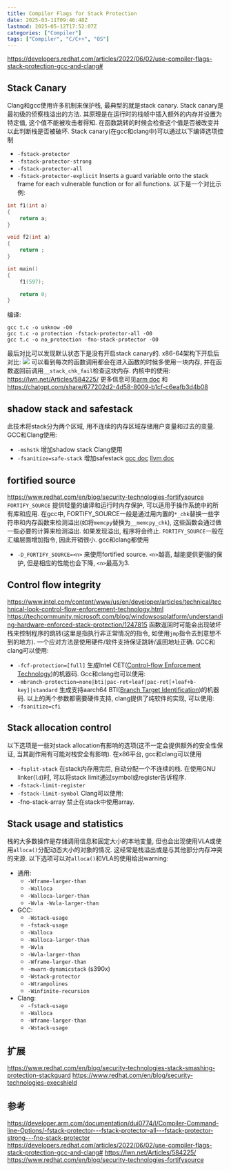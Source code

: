 ```yaml
---
title: Compiler Flags for Stack Protection
date: 2025-03-11T09:46:48Z
lastmod: 2025-05-12T17:52:07Z
categories: ["Compiler"]
tags: ["Compiler", "C/C++", "OS"]
---
```


https://developers.redhat.com/articles/2022/06/02/use-compiler-flags-stack-protection-gcc-and-clang#

## Stack Canary

Clang和gcc使用许多机制来保护栈, 最典型的就是stack canary.
Stack canary是最初级的侦察栈溢出的方法. 其原理是在运行时的栈帧中插入额外的内存并设置为特定值, 这个值不能被攻击者得知. 在函数跳转的时候会检查这个值是否被改变并以此判断栈是否被破坏.
Stack canary(在gcc和clang中)可以通过以下编译选项控制

- `-fstack-protector`
- `-fstack-protector-strong`
- `-fstack-protector-all`
- `-fstack-protector-explicit`
  Inserts a guard variable onto the stack frame for each vulnerable function or for all functions.
  以下是一个对比示例:

```c
int f1(int a)
{
	return a;
}

void f2(int a)
{
	return ;
}

int main()
{
	f1(597);

	return 0;
}
```

编译:

```
gcc t.c -o unknow -O0
gcc t.c -o protection -fstack-protector-all -O0
gcc t.c -o no_protection -fno-stack-protector -O0
```

最后对比可以发现默认状态下是没有开启stack canary的.
x86-64架构下开启后对比:
![](https://pub-33412179390046d2b4017e671ebbd429.r2.dev/Pasted%20image%2020241223150716-20250311094648-ln8eicx.png)
可以看到每次的函数调用都会在进入函数的时候多使用一块内存, 并在函数返回前调用`__stack_chk_fail`检查这块内存.
内核中的使用: https://lwn.net/Articles/584225/
更多信息可见[arm doc](https://developer.arm.com/documentation/dui0774/l/Compiler-Command-line-Options/-fstack-protector---fstack-protector-all---fstack-protector-strong---fno-stack-protector) 和 https://chatgpt.com/share/677202d2-4d58-8009-b1cf-c6eafb3d4b08

## shadow stack and safestack

此技术将stack分为两个区域, 用不连续的内存区域存储用户变量和过去的变量.
GCC和Clang使用:

- `-mshstk`
  增加shadow stack
  Clang使用
- `-fsanitize=safe-stack`
  增加safestack
  [gcc doc](https://gcc.gnu.org/onlinedocs/gcc/x86-Options.html#index-mshstk)
  [llvm doc](https://clang.llvm.org/docs/SafeStack.html)

## fortified source

https://www.redhat.com/en/blog/security-technologies-fortifysource
`FORTIFY_SOURCE` 提供轻量的编译和运行时内存保护, 可以适用于操作系统中的所有库和应用.
在gcc中, FORTIFY_SOURCE一般是通过用内置的`*_chk`替换一些字符串和内存函数来检测溢出(如将`memcpy`替换为`__memcpy_chk`), 这些函数会通过做一些必要的计算来检测溢出. 如果发现溢出, 程序将会终止. `FORTIFY_SOURCE`一般在汇编层面增加指令, 因此开销很小.
gcc和clang都使用

- `-D_FORTIFY_SOURCE=<n>`
  来使用fortified source. `<n>`越高, 越能提供更强的保护, 但是相应的性能也会下降, `<n>`最高为3.

## Control flow integrity

https://www.intel.com/content/www/us/en/developer/articles/technical/technical-look-control-flow-enforcement-technology.html
https://techcommunity.microsoft.com/blog/windowsosplatform/understanding-hardware-enforced-stack-protection/1247815
函数返回时可能会出现破坏栈来控制程序的跳转(这里是指执行非正常情况的指令, 如使用`jmp`指令去到意想不到的地方). 一个应对方法是使用硬件/软件支持保证跳转/返回地址正确.
GCC和clang可以使用:

- `-fcf-protection=[full]`
  生成Intel CET([Control-flow Enforcement Technology](https://www.intel.com/content/www/us/en/developer/articles/technical/technical-look-control-flow-enforcement-technology.html))的机器码.
  Gcc和clang也可以使用:
- `-mbranch-protection=none|bti|pac-ret+leaf|pac-ret[+leaf+b-key]|standard`
  生成支持aarch64 BTI([Branch Target Identification](https://developer.arm.com/documentation/ddi0596/2020-12/Base-Instructions/BTI--Branch-Target-Identification-))的机器码.
  以上的两个参数都需要硬件支持, clang提供了纯软件的实现, 可以使用:
- `-fsanitize=cfi`

## Stack allocation control

以下选项是一些对stack allocation有影响的选项(这不一定会提供额外的安全性保证, 当其副作用有可能对栈安全有影响).
在x86平台, gcc和clang可以使用

- `-fsplit-stack`
  在stack内存用完后, 自动分配一个不连续的栈.
  在使用GNU linker(`ld`)时, 可以将stack limit通过symbol或register告诉程序.
- `-fstack-limit-register`
- `-fstack-limit-symbol`
  Clang可以使用:
- -fno-stack-array
  禁止在stack中使用array.

## Stack usage and statistics

栈的大多数操作是存储调用信息和固定大小的本地变量, 但也会出现使用VLA或使用`alloca()`分配动态大小的对象的情况. 这经常是栈溢出或是与其他部分内存冲突的来源.
以下选项可以对`alloca()`和VLA的使用给出warning:

- 通用:
  - `-Wframe-larger-than`
  - `-Walloca`
  - `-Walloca-larger-than`
  - `-Wvla -Wvla-larger-than`
- GCC:
  - `-Wstack-usage`
  - `-fstack-usage`
  - `-Walloca`
  - `-Walloca-larger-than`
  - `-Wvla`
  - `-Wvla-larger-than`
  - `-Wframe-larger-than`
  - `-mwarn-dynamicstack` (s390x)
  - `-Wstack-protector`
  - `-Wtrampolines`
  - `-Winfinite-recursion`
- Clang:
  - `-fstack-usage`
  - `-Walloca`
  - `-Wframe-larger-than`
  - `-Wstack-usage`

## 扩展

https://www.redhat.com/en/blog/security-technologies-stack-smashing-protection-stackguard
https://www.redhat.com/en/blog/security-technologies-execshield

## 参考

https://developer.arm.com/documentation/dui0774/l/Compiler-Command-line-Options/-fstack-protector---fstack-protector-all---fstack-protector-strong---fno-stack-protector
https://developers.redhat.com/articles/2022/06/02/use-compiler-flags-stack-protection-gcc-and-clang#
https://lwn.net/Articles/584225/
https://www.redhat.com/en/blog/security-technologies-fortifysource

‍
